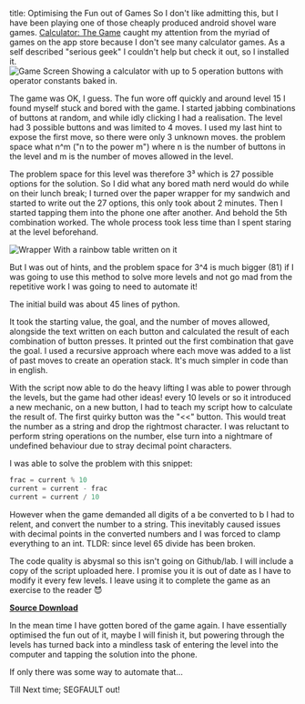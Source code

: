 title: Optimising the Fun out of Games
So I don't like admitting this, but I have been playing one of those cheaply produced android shovel ware games. [Calculator: The Game](https://play.google.com/store/apps/details?id=com.sm.calculateme) caught my attention from the myriad of games on the app store because I don't see many calculator games. As a self described "serious geek" I couldn't help but check it out, so I installed it.
![Game Screen Showing a calculator with up to 5 operation buttons with operator constants baked in.]({filename}/Blog/2019-02-10_OptimisingTheFunOutOfGames_1_Screenshot.png)


The game was OK, I guess. The fun wore off quickly and around level 15 I found myself stuck and bored with the game. I started jabbing combinations of buttons at random, and while idly clicking I had a realisation. The level had 3 possible buttons and was limited to 4 moves. I used my last hint to expose the first move, so there were only 3 unknown moves. the problem space what n^m ("n to the power m") where n is the number of buttons in the level and m is the number of moves allowed in the level. 

The problem space for this level was therefore 3³ which is 27 possible options for the solution. So I did what any bored math nerd would do while on their lunch break; I turned over the paper wrapper for my sandwich and started to write out the 27 options, this only took about 2 minutes. Then I started tapping them into the phone one after another. And behold the 5th combination worked. The whole process took less time than I spent staring at the level beforehand. 

![Wrapper With a rainbow table written on it]({filename}/Blog/2019-02-10_OptimisingTheFunOutOfGames_2_Napkin.jpg)

But I was out of hints, and the problem space for 3^4 is much bigger (81) if I was going to use this method to solve more levels and not go mad from the repetitive work I was going to need to automate it!

The initial build was about 45 lines of python. 

It took the starting value, the goal, and the number of moves allowed, alongside the text written on each button and calculated the result of each combination of button presses. It printed out the first combination that gave the goal. I used a recursive approach where each move was added to a list of past moves to create an operation stack. It's much simpler in code than in english.

With the script now able to do the heavy lifting I was able to power through the levels, but the game had other ideas! every 10 levels or so it introduced a new mechanic, on a new button, I had to teach my script how to calculate the result of. The first quirky button was the "<<" button. This would treat the number as a string and drop the rightmost character. I was reluctant to perform string operations on the number, else turn into a nightmare of undefined behaviour due to stray decimal point characters. 

I was able to solve the problem with this snippet:
```python
frac = current % 10
current = current - frac
current = current / 10
```

However when the game demanded all digits of a be converted to b I had to relent, and convert the number to a string. This inevitably caused issues with decimal points in the converted numbers and I was forced to clamp everything to an int. TLDR: since level 65 divide has been broken.

The code quality is abysmal so this isn't going on Github/lab. I will include a copy of the script uploaded here. I promise you it is out of date as I have to modify it every few levels. I leave using it to complete the game as an exercise to the reader 😈

[**Source Download**]({filename}/extra/gamesolver.py)

In the mean time I have gotten bored of the game again. I have essentially optimised the fun out of it, maybe I will finish it, but powering through the levels has turned back into a mindless task of entering the level into the computer and tapping the solution into the phone.

If only there was some way to automate that...

Till Next time; SEGFAULT out!
